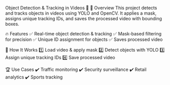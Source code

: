 Object Detection & Tracking in Videos 🚀
📌 Overview
This project detects and tracks objects in videos using YOLO and OpenCV. It applies a mask, assigns unique tracking IDs, and saves the processed video with bounding boxes.

🔥 Features
✅ Real-time object detection & tracking
✅ Mask-based filtering for precision
✅ Unique ID assignment for objects
✅ Saves processed video

🎯 How It Works
1️⃣ Load video & apply mask
2️⃣ Detect objects with YOLO
3️⃣ Assign unique tracking IDs
4️⃣ Save processed video

🏆 Use Cases
✔️ Traffic monitoring
✔️ Security surveillance
✔️ Retail analytics
✔️ Sports tracking

